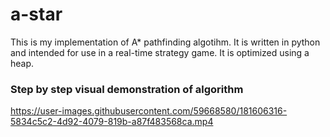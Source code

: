 # a-star
This is my implementation of A* pathfinding algotihm. It is written in python and intended for use in a real-time strategy game. It is optimized using a heap.

### Step by step visual demonstration of algorithm
https://user-images.githubusercontent.com/59668580/181606316-5834c5c2-4d92-4079-819b-a87f483568ca.mp4
